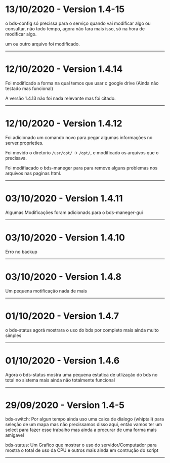 # 13/10/2020 - Version 1.4-15

o bds-config só precissa para o serviço quando vai modificar algo ou consultar, não todo tempo, agora não fara mais isso, só na hora de modificar algo.

um ou outro arquivo foi modificado.

---

# 12/10/2020 - Version 1.4.14

Foi modificado a forma na qual temos que usar o google drive (Ainda não testado mas funcional)

A versão 1.4.13 não foi nada relevante mas foi citado.

---

# 12/10/2020 - Version 1.4.12

Foi adicionado um comando novo para pegar algumas informações no server.proprieties.

Foi movido o diretorio `/usr/opt/` -> `/opt/`, e modificado os arquivos que o precisava.

Foi modifiacado o bds-maneger para para remove alguns problemas nos arquivos nas paginas html.

---


# 03/10/2020 - Version 1.4.11

Algumas Modificações foram adicionads para o bds-maneger-gui

---


# 03/10/2020 - Version 1.4.10

Erro no backup

---


# 03/10/2020 - Version 1.4.8

Um pequena motificação nada de mais

---


# 01/10/2020 - Version 1.4.7

o bds-status agorá mostrara o uso do bds por completo mais ainda muito simples

---


# 01/10/2020 - Version 1.4.6

Agora o bds-status mostra uma pequena estatica de utlização do bds no total no sistema mais ainda não totalmente funcional

---


# 29/09/2020 - Version 1.4-5

bds-switch: Por algun tempo ainda uso uma caixa de dialogo (whiptail) para seleção de um mapa mas não precissamos disso aqui, então vamos ter um select para fazer esse trabalho mas ainda a procurar de uma forma mais amigavel

bds-status: Um Grafico que mostrar o uso do servidor/Computador para mostra o total de uso da CPU e outros mais ainda em contrução do script

---

